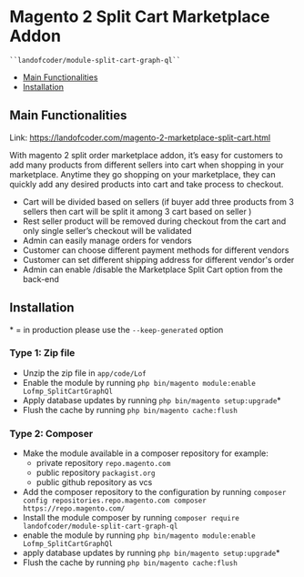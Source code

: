 # Magento 2 Split Cart Marketplace Addon

    ``landofcoder/module-split-cart-graph-ql``

- [Main Functionalities](#markdown-header-main-functionalities)
- [Installation](#markdown-header-installation)

## Main Functionalities
Link: https://landofcoder.com/magento-2-marketplace-split-cart.html

With magento 2 split order marketplace addon, it’s easy for customers to add many products from different sellers into cart when shopping in your marketplace.
Anytime they go shopping on your marketplace, they can quickly add any desired products into cart and take process to checkout.

- Cart will be divided based on sellers (if buyer add three products from 3 sellers then cart will be split it among 3 cart based on seller )
- Rest seller product will be removed during checkout from the cart and only single seller’s checkout will be validated
- Admin can easily manage orders for vendors
- Customer can choose different payment methods for different vendors
- Customer can set different shipping address for different vendor's order
- Admin can enable /disable the Marketplace Split Cart option from the back-end

## Installation
\* = in production please use the `--keep-generated` option

### Type 1: Zip file

- Unzip the zip file in `app/code/Lof`
- Enable the module by running `php bin/magento module:enable Lofmp_SplitCartGraphQl`
- Apply database updates by running `php bin/magento setup:upgrade`\*
- Flush the cache by running `php bin/magento cache:flush`

### Type 2: Composer

- Make the module available in a composer repository for example:
    - private repository `repo.magento.com`
    - public repository `packagist.org`
    - public github repository as vcs
- Add the composer repository to the configuration by running `composer config repositories.repo.magento.com composer https://repo.magento.com/`
- Install the module composer by running `composer require landofcoder/module-split-cart-graph-ql`
- enable the module by running `php bin/magento module:enable Lofmp_SplitCartGraphQl`
- apply database updates by running `php bin/magento setup:upgrade`\*
- Flush the cache by running `php bin/magento cache:flush`
